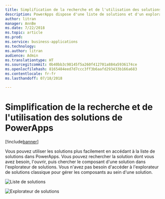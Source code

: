 ```yaml
---
title: Simplification de la recherche et de l'utilisation des solutions de PowerApps
description: PowerApps dispose d'une liste de solutions et d'un explorateur de solutions.
author: litran
manager: AnnBe
ms.date: 7/22/2018
ms.topic: article
ms.prod: 
ms.service: business-applications
ms.technology: 
ms.author: litran
audience: Admin
ms.translationtype: HT
ms.sourcegitcommit: 0b40bb3c98145f5a260f412701a884a5936174ce
ms.openlocfilehash: 8165484eed7d7ccc3ff3b6aafd293433b166a683
ms.contentlocale: fr-fr
ms.lasthandoff: 07/18/2018

---
```

# <a name="easier-to-find-and-work-with-solutions-from-powerapps"></a>Simplification de la recherche et de l'utilisation des solutions de PowerApps


[!include[banner](../../includes/banner.md)]

Vous pouvez utiliser les solutions plus facilement en accédant à la liste de solutions dans PowerApps. Vous pouvez rechercher la solution dont vous avez besoin, l'ouvrir, puis chercher le composant d'une solution dans l'explorateur de solutions. Vous n'avez pas besoin d'accéder à l'explorateur de solutions classique pour gérer les composants au sein d'une solution.

![Liste de solutions](media/solution-list.png  "Liste de solutions")

![Explorateur de solutions](media/solution-explorer.png  "Explorateur de solutions")



